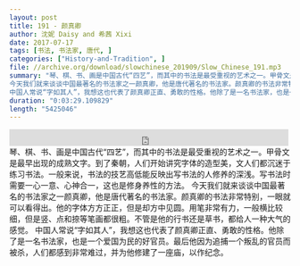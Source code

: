 ```yaml
---
layout: post
title: 191 - 颜真卿
author: 沈妮 Daisy and 希茜 Xixi
date: 2017-07-17
tags: [书法, 书法家, 唐代, ]
categories: ["History-and-Tradition", ]
file: //archive.org/download/slowchinese_201909/Slow_Chinese_191.mp3
summary: "琴、棋、书、画是中国古代“四艺”，而其中的书法是最受重视的艺术之一。甲骨文是最早出现的成熟文字。到了秦朝，人们开始讲究字体的造型美，文人们都沉迷于练习书法。一般来说，书法的技艺高低能反映出写书法的人修养的深浅。写书法时需要一心一意、心神合一，这也是修身养性的方法。  
今天我们就来谈谈中国最著名的书法家之一颜真卿，他是唐代著名的书法家。颜真卿的书法非常特别，一眼就可以看得出。他的字体方方正正，但是却方中见圆。用笔非常有力，一般横比较细，但是竖、点和捺等笔画都很粗。不管是他的行书还是草书，都给人一种大气的感觉。  
中国人常说“字如其人”，我想这也代表了颜真卿正直、勇敢的性格。他除了是一名书法家，也是一个爱国为民的好官员。最后他因为追捕一个叛乱的官员而被杀，人们都感到非常难过，并为他修建了一座庙，以作纪念。"
duration: "0:03:29.109829"
length: "5425046"
---
```


<iframe src="https://archive.org/embed/slowchinese_201909/Slow_Chinese_191.mp3" width="500" height="30" frameborder="0" webkitallowfullscreen="true" mozallowfullscreen="true" allowfullscreen></iframe>
琴、棋、书、画是中国古代“四艺”，而其中的书法是最受重视的艺术之一。甲骨文是最早出现的成熟文字。到了秦朝，人们开始讲究字体的造型美，文人们都沉迷于练习书法。一般来说，书法的技艺高低能反映出写书法的人修养的深浅。写书法时需要一心一意、心神合一，这也是修身养性的方法。  
今天我们就来谈谈中国最著名的书法家之一颜真卿，他是唐代著名的书法家。颜真卿的书法非常特别，一眼就可以看得出。他的字体方方正正，但是却方中见圆。用笔非常有力，一般横比较细，但是竖、点和捺等笔画都很粗。不管是他的行书还是草书，都给人一种大气的感觉。  
中国人常说“字如其人”，我想这也代表了颜真卿正直、勇敢的性格。他除了是一名书法家，也是一个爱国为民的好官员。最后他因为追捕一个叛乱的官员而被杀，人们都感到非常难过，并为他修建了一座庙，以作纪念。